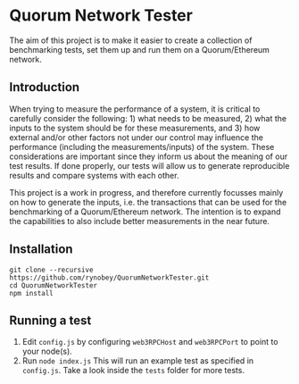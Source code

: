 # Quorum Network Tester
The aim of this project is to make it easier to create a collection of benchmarking tests, set them up and run them on a Quorum/Ethereum network. 

## Introduction
When trying to measure the performance of a system, it is critical to carefully consider the following: 1) what needs to be measured, 2) what the inputs to the system should be for these measurements, and 3) how external and/or other factors not under our control may influence the performance (including the measurements/inputs) of the system. These considerations are important since they inform us about the meaning of our test results. If done properly, our tests will allow us to generate reproducible results and compare systems with each other. 

This project is a work in progress, and therefore currently focusses mainly on how to generate the inputs, i.e. the transactions that can be used for the benchmarking of a Quorum/Ethereum network. The intention is to expand the capabilities to also include better measurements in the near future.

## Installation
```
git clone --recursive https://github.com/rynobey/QuorumNetworkTester.git
cd QuorumNetworkTester
npm install
```
## Running a test
1) Edit `config.js` by configuring `web3RPCHost` and `web3RPCPort` to point to your node(s).
2) Run `node index.js`
This will run an example test as specified in `config.js`. Take a look inside the `tests` folder for more tests. 
